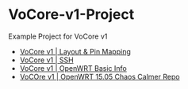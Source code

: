 # VoCore-v1-Project
Example Project for VoCore v1

- [VoCore v1 | Layout & Pin Mapping](https://vocore.io/v1.html)
- [VoCore v1 | SSH](https://vonger.cn/?p=1536)
- [VoCore v1 | OpenWRT Basic Info](https://openwrt.org/toh/hwdata/vocore/vocore_vocore_v1.0)
- [VoCOre v1 | OpenWRT 15.05 Chaos Calmer Repo](https://github.com/openwrt/chaos_calmer)
